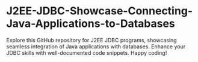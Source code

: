 # J2EE-JDBC-Showcase-Connecting-Java-Applications-to-Databases
Explore this GitHub repository for J2EE JDBC programs, showcasing seamless integration of Java applications with databases. Enhance your JDBC skills with well-documented code snippets. Happy coding!
